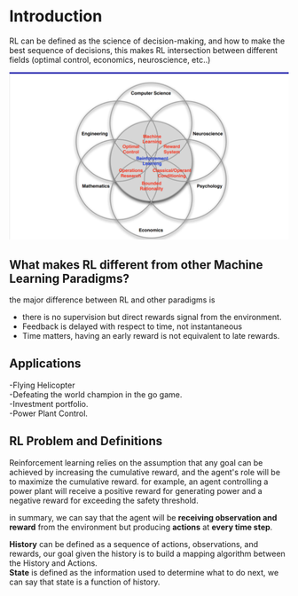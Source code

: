# Introduction
RL can be defined as the science of decision-making, and how to make the best sequence of decisions, this makes RL intersection between different fields (optimal control, economics, neuroscience, etc..)
<div style="text-align: center;">
<img src="Images/RL_1.png" alt="Alt text" width="600"/>
</div>


## What makes RL different from other Machine Learning Paradigms?
the major difference between RL and other paradigms is 
- there is no supervision but direct rewards signal from the environment.
- Feedback is delayed with respect to time, not instantaneous
- Time matters, having an early reward is not equivalent to late rewards.
  


## Applications 

-Flying Helicopter <br>
-Defeating the world champion in the go game. <br>
-Investment portfolio. <br>
-Power Plant Control. <br> 

## RL Problem and Definitions 
Reinforcement learning relies on the assumption that any goal can be achieved by increasing the cumulative reward, and the agent's role will be to maximize the cumulative reward.
for example, an agent controlling a power plant will receive a positive reward for generating power and a negative reward for exceeding the safety threshold.


in summary, we can say that the agent will be **receiving observation and reward** from the environment but producing **actions** at **every time step**.<br>

**History** can be defined as a sequence of actions, observations, and rewards, our goal given the history is to build a mapping algorithm between the History and Actions.<br>
**State** is defined as the information used to determine what to do next, we can say that state is a function of history.<br>

